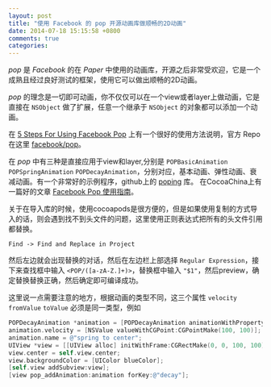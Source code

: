 ```yaml
---
layout: post
title: "使用 Facebook 的 pop 开源动画库做顺畅的2D动画"
date: 2014-07-18 15:15:58 +0800
comments: true
categories: 
---
```


*pop* 是 *Facebook* 的在 *Paper* 中使用的动画库，开源之后非常受欢迎，它是一个成熟且经过良好测试的框架，使用它可以做出顺畅的2D动画。

<!-- more -->

*pop* 的理念是一切即可动画，你不仅仅可以在一个view或者layer上做动画，它是直接在 `NSObject` 做了扩展，任意一个继承于 `NSObject` 的对象都可以添加一个动画。

在 [5 Steps For Using Facebook Pop](https://github.com/maxmyers/FacebookPop) 上有一个很好的使用方法说明，官方 Repo 在这里 [facebook/pop](https://github.com/facebook/pop)。

在 *pop* 中有三种是直接应用于view和layer,分别是 `POPBasicAnimation` `POPSpringAnimation` `POPDecayAnimation`，分别对应，基本动画、弹性动画、衰减动画。有一个非常好的示例程序，github上的 [poping](https://github.com/schneiderandre/popping) 库。
在CocoaChina上有一篇好的文章 [Facebook Pop 使用指南](http://www.cocoachina.com/applenews/devnews/2014/0527/8565.html)。

关于在导入库的时候，使用cocoapods是很方便的，但是如果使用复制的方式导入的话，则会遇到找不到头文件的问题，这里使用正则表达式把所有的头文件引用都替换。

`Find -> Find and Replace in Project`

然后左边就会出现替换的对话，然后在左边栏上部选择 `Regular Expression`，接下来查找框中输入 `<POP/([a-zA-Z.]+)>`，替换框中输入 `"$1"`，然后preview，确定替换替换正确，然后确定即可编译成功。

这里说一点需要注意的地方，根据动画的类型不同，这三个属性 `velocity` `fromValue` `toValue` 必须是同一类型，例如

```objectivec
POPDecayAnimation *animation = [POPDecayAnimation animationWithPropertyNamed:kPOPViewCenter];
animation.velocity = [NSValue valueWithCGPoint:CGPointMake(100, 100)];
animation.name = @"spring to center";
UIView *view = [[UIView alloc] initWithFrame:CGRectMake(0, 0, 100, 100)];
view.center = self.view.center;
view.backgroundColor = [UIColor blueColor];
[self.view addSubview:view];
[view pop_addAnimation:animation forKey:@"decay"];
```
